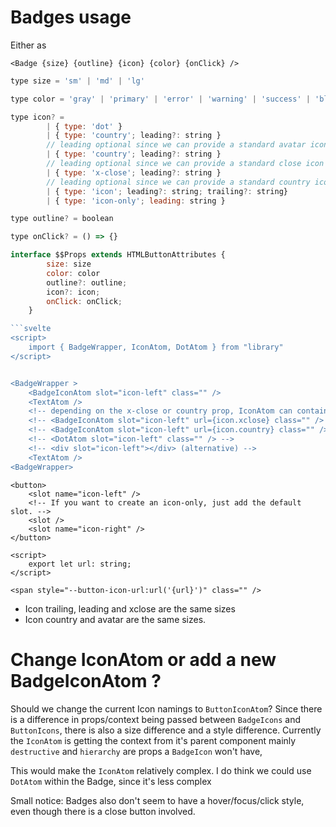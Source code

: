 # Badges usage

Either as

```svelte
<Badge {size} {outline} {icon} {color} {onClick} />
```

````js
type size = 'sm' | 'md' | 'lg'

type color = 'gray' | 'primary' | 'error' | 'warning' | 'success' | 'blue gray' | 'blue light' | 'blue' | 'indigo' | 'purple' | 'pink' | 'rosé' | 'orange'

type icon? =
		| { type: 'dot' }
        | { type: 'country'; leading?: string }
        // leading optional since we can provide a standard avatar icon
        | { type: 'country'; leading?: string }
        // leading optional since we can provide a standard close icon
        | { type: 'x-close'; leading?: string }
        // leading optional since we can provide a standard country icon
		| { type: 'icon'; leading?: string; trailing?: string}
        | { type: 'icon-only'; leading: string }

type outline? = boolean

type onClick? = () => {}

interface $$Props extends HTMLButtonAttributes {
        size: size
        color: color
		outline?: outline;
		icon?: icon;
        onClick: onClick;
	}

```svelte
<script>
    import { BadgeWrapper, IconAtom, DotAtom } from "library"
</script>


<BadgeWrapper >
    <BadgeIconAtom slot="icon-left" class="" />
    <TextAtom />
    <!-- depending on the x-close or country prop, IconAtom can contain default url -->
    <!-- <BadgeIconAtom slot="icon-left" url={icon.xclose} class="" /> -->
    <!-- <BadgeIconAtom slot="icon-left" url={icon.country} class="" /> -->
    <!-- <DotAtom slot="icon-left" class="" /> -->
    <!-- <div slot="icon-left"></div> (alternative) -->
    <TextAtom />
<BadgeWrapper>
````

```svelte BadgeWrapper
<button>
	<slot name="icon-left" />
	<!-- If you want to create an icon-only, just add the default slot. -->
	<slot />
	<slot name="icon-right" />
</button>
```

```svelte BadgeIconAtom
<script>
	export let url: string;
</script>

<span style="--button-icon-url:url('{url}')" class="" />
```

- Icon trailing, leading and xclose are the same sizes
- Icon country and avatar are the same sizes.

# Change IconAtom or add a new BadgeIconAtom ?

Should we change the current Icon namings to `ButtonIconAtom`? Since there is a difference in props/context being passed between `BadgeIcons` and `ButtonIcons`, there is also a size difference and a style difference. Currently the `IconAtom` is getting the context from it's parent component mainly `destructive` and `hierarchy` are props a `BadgeIcon` won't have,

This would make the `IconAtom` relatively complex.
I do think we could use `DotAtom` within the Badge, since it's less complex

Small notice: Badges also don't seem to have a hover/focus/click style, even though there is a close button involved.
